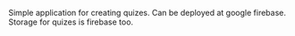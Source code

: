 Simple application for creating quizes. 
Can be deployed at google firebase. Storage for quizes is firebase too.
